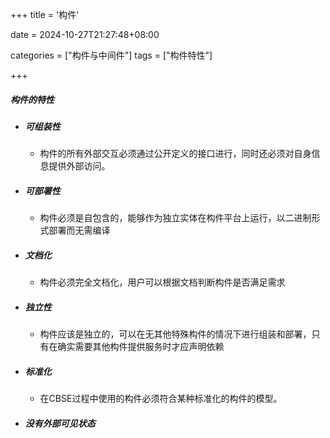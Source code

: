 +++
title = '构件'

date = 2024-10-27T21:27:48+08:00

categories = ["构件与中间件"]
tags = ["构件特性"]

+++



##### 构件的特性

- ##### 可组装性

  - 构件的所有外部交互必须通过公开定义的接口进行，同时还必须对自身信息提供外部访问。

- ##### 可部署性

  - 构件必须是自包含的，能够作为独立实体在构件平台上运行，以二进制形式部署而无需编译
  
- ##### 文档化

  - 构件必须完全文档化，用户可以根据文档判断构件是否满足需求

- ##### 独立性

  - 构件应该是独立的，可以在无其他特殊构件的情况下进行组装和部署，只有在确实需要其他构件提供服务时才应声明依赖

- ##### 标准化

  - 在CBSE过程中使用的构件必须符合某种标准化的构件的模型。

- ##### 没有外部可见状态

